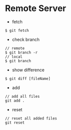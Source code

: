 # Remote Server

* fetch
```
$ git fetch
```

* check branch
```
// remote
$ git branch -r
// local
$ git branch
```

* show difference
```
$ git diff [fileName]
```

* add
```
// add all files
git add .
```

* reset
```
// reset all added files
git reset
```